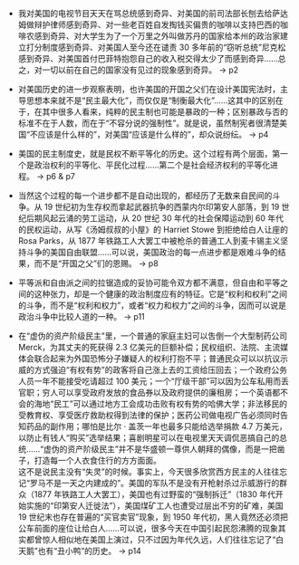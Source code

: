 - 我对美国的电视节目天天在骂总统感到奇异、对美国的前司法部长刨去给萨达姆做辩护律师感到奇异、对一些老百姓自发掏钱买偏贵的咖啡以支持巴西的咖啡农感到奇异、对大学生为了一个万里之外叫做苏丹的国家给本州的政治家建立打分制度感到奇异、对美国人至今还在谴责 30 多年前的“窃听总统”尼克松感到奇异、对美国首付巴菲特抱怨自己的收入税交得太少了而感到奇异……总之，对一切以前在自己的国家没有见过的现象感到奇异。 -> p2

- 对美国历史的进一步观察表明，也许美国的开国之父们在设计美国宪法时，主导思想本来就不是“民主最大化”，而仅仅是“制衡最大化”……这其中的区别在于，在其中很多人看来，纯粹的民主制也可能是暴政的一种；区别暴政与否的标准不在于人数，而在于“不容分说的强制性”。就是说，虽然制宪者很清楚美国“不应该是什么样的”，对美国“应该是什么样的”，却众说纷纭。 -> p4

- 美国的民主制度史，就是民权不断平等化的历史。这个过程有两个层面，第一个是政治权利的平等化、平民化过程……第二个是社会经济权利的平等化进程。 -> p6 & p7

- 当然这个过程的每一个进步都不是自动出现的，都经历了无数来自民间的斗争。从 19 世纪初为生存权而拿起武器抗争的西蒙内尔印第安人部落，到 19 世纪后期风起云涌的劳工运动，从 20 世纪 30 年代的社会保障运动到 60 年代的民权运动，从写《汤姆叔叔的小屋》的 Harriet Stowe 到拒绝给白人让座的 Rosa Parks，从 1877 年铁路工人大罢工中被枪杀的普通工人到麦卡锡主义坚持斗争的美国自由联盟……可以说，美国政治的每一点进步都是艰难斗争的结果，而不是“开国之父”们的恩赐。 -> p8

- 平等派和自由派之间的拉锯造成的妥协可能令双方都不满意，但自由和平等之间的这种张力，却是一个健康的政治制度应有的特征。它是“权利和权利”之间的斗争，而不是“权利和权力”，或者“权力和权力”之间的斗争，因而可以说是政治斗争中比较人道的一种。 -> p11

- 在“虚伪的资产阶级民主”里，一个普通的家庭主妇可以吿倒一个大型制药公司 Merck，为其丈夫的死获得 2.3 亿美元的巨额补偿；民权组织、法院、主流媒体会联合起来为外国恐怖分子嫌疑人的权利打抱不平；普通民众可以以抗议示威的方式强迫“有权有势”的政客将自己涨上去的工资给压回去；一个政府公务人员一年不能接受吃请超过 100 美元；一个“厅级干部”可以因为公车私用而丢官职；穷人可以享受政府发放的食品券以及政府提供的廉租房；一个英语都不会的海地“民工”可以通过地方工会成功击败有权有势的哈佛大学；非法移民的受教育权、享受医疗救助权得到法律的保护；医药公司做电视广告必须同时告知药品的副作用；哪怕是比尔 · 盖茨一年也最多只能给选举捐款 4.7 万美元，以防止有钱人“购买”选举结果；喜剧明星可以在电视里天天调侃恶搞自己的总统……“虚伪的资产阶级民主”并不是华盛顿一尊供人朝拜的偶像，而是一把凿子，打造每一个人衣食住行的方方面面。  
  这不是说民主没有“失灵”的时候。事实上，今天很多欣赏西方民主的人往往忘记“罗马不是一天之内建成的”。美国的军队不是没有开枪射杀过示威游行的群众（1877 年铁路工人大罢工），美国也有过野蛮的“强制拆迁”（1830 年代开始实施的“印第安人迁徙法”），美国煤矿工人也遭受过层出不穷的矿难，美国 19 世纪末也存在普遍的“买官卖官”现象，到 1950 年代初，黑人竟然还必须把公车前面的座位让给白人……可以说，很多今天在中国引起民怨沸腾的现象其实都曾惊人相似地在美国上演过，只不过因为年代久远，人们往往忘记了“白天鹅”也有“丑小鸭”的历史。 -> p14